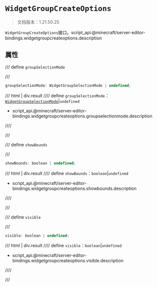 # `WidgetGroupCreateOptions`

> 文档版本：1.21.50.25

`WidgetGroupCreateOptions`接口。script_api.@minecraft/server-editor-bindings.widgetgroupcreateoptions.description

## 属性

/// define
`groupSelectionMode`


///

```js
groupSelectionMode: WidgetGroupSelectionMode | undefined;
```

/// html | div.result
//// define
`groupSelectionMode`：[`WidgetGroupSelectionMode`](./widgetgroupselectionmode.md)|`undefined`

- script_api.@minecraft/server-editor-bindings.widgetgroupcreateoptions.groupselectionmode.description


////

///


/// define
`showBounds`


///

```js
showBounds: boolean | undefined;
```

/// html | div.result
//// define
`showBounds`：`boolean`|`undefined`

- script_api.@minecraft/server-editor-bindings.widgetgroupcreateoptions.showbounds.description


////

///


/// define
`visible`


///

```js
visible: boolean | undefined;
```

/// html | div.result
//// define
`visible`：`boolean`|`undefined`

- script_api.@minecraft/server-editor-bindings.widgetgroupcreateoptions.visible.description


////

///


